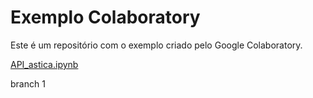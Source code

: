 # Exemplo Colaboratory
Este é um repositório com o exemplo criado pelo Google Colaboratory.

[API_astica.ipynb](/API_astica.ipynb)

 branch 1
